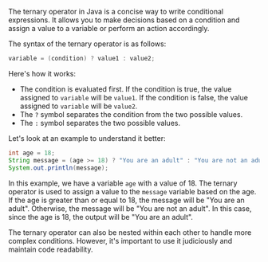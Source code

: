 The ternary operator in Java is a concise way to write conditional expressions. It allows you to make decisions based on a condition and assign a value to a variable or perform an action accordingly.

The syntax of the ternary operator is as follows:

```java
variable = (condition) ? value1 : value2;
```

Here's how it works:
- The condition is evaluated first. If the condition is true, the value assigned to `variable` will be `value1`. If the condition is false, the value assigned to `variable` will be `value2`.
- The `?` symbol separates the condition from the two possible values.
- The `:` symbol separates the two possible values.

Let's look at an example to understand it better:

```java
int age = 18;
String message = (age >= 18) ? "You are an adult" : "You are not an adult";
System.out.println(message);
```

In this example, we have a variable `age` with a value of 18. The ternary operator is used to assign a value to the `message` variable based on the age. If the age is greater than or equal to 18, the message will be "You are an adult". Otherwise, the message will be "You are not an adult". In this case, since the age is 18, the output will be "You are an adult".

The ternary operator can also be nested within each other to handle more complex conditions. However, it's important to use it judiciously and maintain code readability.